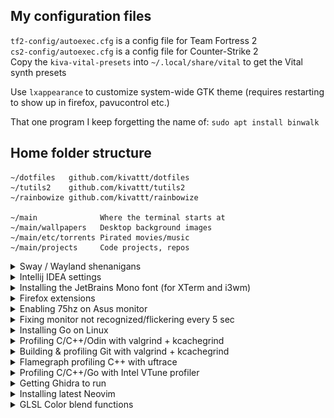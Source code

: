 ## My configuration files
`tf2-config/autoexec.cfg` is a config file for Team Fortress 2\
`cs2-config/autoexec.cfg` is a config file for Counter-Strike 2\
Copy the `kiva-vital-presets` into `~/.local/share/vital` to get the Vital synth presets

Use `lxappearance` to customize system-wide GTK theme (requires restarting to show up in firefox, pavucontrol etc.)

That one program I keep forgetting the name of: `sudo apt install binwalk`

## Home folder structure
```
~/dotfiles   github.com/kivattt/dotfiles
~/tutils2    github.com/kivattt/tutils2
~/rainbowize github.com/kivattt/rainbowize

~/main              Where the terminal starts at
~/main/wallpapers   Desktop background images
~/main/etc/torrents Pirated movies/music
~/main/projects     Code projects, repos
```

<details>
<summary>Sway / Wayland shenanigans</summary>
`arandr` alternative: `sudo apt install wdisplays`\
`xev` alternative: `sudo apt install wev`
</details>

<details>
<summary>Intellij IDEA settings</summary>

Theme: [Darcula Pitch Black](https://plugins.jetbrains.com/plugin/14059-darcula-pitch-black)\
File -> Settings -> Appearance & Behavior -> Appearance -> Click to enable "Show main menu in separate toolbar"
</details>

<details>
<summary>Installing the JetBrains Mono font (for XTerm and i3wm)</summary>

```bash
cd ~/Downloads
mkdir JetBrainsMono
cd JetBrainsMono
wget https://download.jetbrains.com/fonts/JetBrainsMono-2.304.zip
unzip JetBrainsMono-2.304.zip
mv fonts/ttf fonts/JetBrainsMono
```

Now, on Linux:
```
sudo cp -r fonts/JetBrainsMono /usr/share/fonts/truetype
rm -rf ~/Downloads/JetBrainsMono
```

Otherwise, on FreeBSD:
```
sudo cp fonts/JetBrainsMono/* ~/.fonts
rm -rf ~/Downloads/JetBrainsMono
```
</details>

<details>
<summary>Firefox extensions</summary>

[uBlock Origin](https://addons.mozilla.org/en-US/firefox/addon/ublock-origin/)\
[SponsorBlock](https://addons.mozilla.org/en-US/firefox/addon/sponsorblock/)\
[Dark Reader](https://addons.mozilla.org/en-US/firefox/addon/darkreader/)\
[Return YouTube Dislike](https://addons.mozilla.org/en-US/firefox/addon/return-youtube-dislikes/)
</details>

<details>
<summary>Enabling 75hz on Asus monitor</summary>

Just add `--rate 75` in `~/.screenlayout/main.sh` for the correct output\
Google should permanently remove this from their search results: https://askubuntu.com/a/59626
</details>

<details>
<summary>Fixing monitor not recognized/flickering every 5 sec</summary>

Remove `--rate 75` from `~/screenlayout/main.sh`, run it, put back `--rate 75` and run it again.
</details>

<details>
<summary>Installing Go on Linux</summary>

Based on https://go.dev/doc/install

[Download the latest .tar.gz release](https://go.dev/dl/), then:
```bash
cd ~/Downloads
sudo rm -rf /usr/local/go && sudo tar -C /usr/local -xzf go*.linux-amd64.tar.gz
```

Now add this line to the end of `/etc/profile`:
```
export PATH=$PATH:/usr/local/go/bin
```
Log out (Alt+E in i3wm) then back in again, do `go version` to verify it successfully installed
</details>

<details>
<summary>Profiling C/C++/Odin with valgrind + kcachegrind</summary>

```bash
# Remember to build your code with debug symbols enabled
# C/C++ : -g     (and optionally -O0)
# Odin  : -debug (and optionally -o:none)
valgrind --tool=callgrind ./your-program <arguments>

kcachegrind callgrind.out.1387577 # The file generated by valgrind
```
</details>

<details>
<summary>Building & profiling Git with valgrind + kcachegrind</summary>

```bash
git clone https://github.com/git/git
cd git
sudo apt install libssl-dev
# Now open the Makefile, search for '-O2' and replace it with '-O0'
make
valgrind --tool=callgrind --trace-children=yes ./bin-wrappers/git <SUB-COMMAND>

kcachegrind callgrind.out.1387577 # The file generated by valgrind
```
</details>

<details>
<summary>Flamegraph profiling C++ with uftrace </summary>

```bash
sudo apt install uftrace
# Now compile with the -pg flags
uftrace record ./your-program <args>
uftrace dump --flame-graph > flamegraph.txt
wget "https://raw.githubusercontent.com/brendangregg/FlameGraph/refs/heads/master/flamegraph.pl"
chmod +x flamegraph.pl
./flamegraph.pl flamegraph.txt > graph.svg
firefox graph.svg
```
</details>

<details>
<summary>Profiling C/C++/Go with Intel VTune profiler</summary>

[Install with apt](https://www.intel.com/content/www/us/en/developer/tools/oneapi/vtune-profiler-download.html?operatingsystem=linux&linux-install-type=apt), described below
```bash
sudo apt update
sudo apt install -y gpg-agent wget
wget -O- https://apt.repos.intel.com/intel-gpg-keys/GPG-PUB-KEY-INTEL-SW-PRODUCTS.PUB | gpg --dearmor | sudo tee /usr/share/keyrings/oneapi-archive-keyring.gpg > /dev/null
echo "deb [signed-by=/usr/share/keyrings/oneapi-archive-keyring.gpg] https://apt.repos.intel.com/oneapi all main" | sudo tee /etc/apt/sources.list.d/oneAPI.list
sudo apt update
sudo apt install intel-oneapi-vtune
```

Now, self-check and run `vtune-gui`
```bash
source /opt/intel/oneapi/vtune/latest/env/vars.sh
cd /opt/intel/oneapi/vtune/latest/bin64

# Run a self-check
sudo ./vtune-self-checker.sh

xhost + # This is required to allow root to connect to X11
sudo ./vtune-gui
```
</details>

<details>
<summary>Getting Ghidra to run</summary>

```bash
sudo apt install openjdk-21-jdk
```
</details>

<details>
<summary>Installing latest Neovim</summary>

See: https://github.com/neovim/neovim/blob/master/INSTALL.md#linux
```
curl -LO https://github.com/neovim/neovim/releases/latest/download/nvim-linux-x86_64.tar.gz
sudo rm -rf /opt/nvim
sudo tar -C /opt -xzf nvim-linux-x86_64.tar.gz
```

Then add to .bashrc
```
export PATH="$PATH:/opt/nvim-linux-x86_64/bin"
```
</details>

<details>
<summary>GLSL Color blend functions</summary>

<img src="color-blend-functions.png" width="70%"></img>

OpenGL default blend mode recreation (correct color blending, works with default OpenGL blending)
```glsl
// Disclaimer: this function was written by Github Copilot
vec4 blend(vec4 src, vec4 dst) {
    float outAlpha = src.a + dst.a * (1.0 - src.a);
    vec3 outColor = (src.rgb * src.a + dst.rgb * dst.a * (1.0 - src.a)) / max(outAlpha, 1e-6);
    return vec4(outColor, outAlpha);
}
```

Alpha Multiply (correct standalone color blending(?), but doesn't match well when combined with default OpenGL blending)
```glsl
vec4 alphaMultiply(vec4 src, vec4 dst) {
    vec4 res;
    res.r = dst.r * (1 - src.a) + src.r * src.a;
    res.g = dst.g * (1 - src.a) + src.g * src.a;
    res.b = dst.b * (1 - src.a) + src.b * src.a;
    res.a = dst.a * (1 - src.a) + src.a;

    return res;
}
```

Mix (terrible, awful, never use this.)
```glsl
mix(dst, src, src.a);
```
</details>
